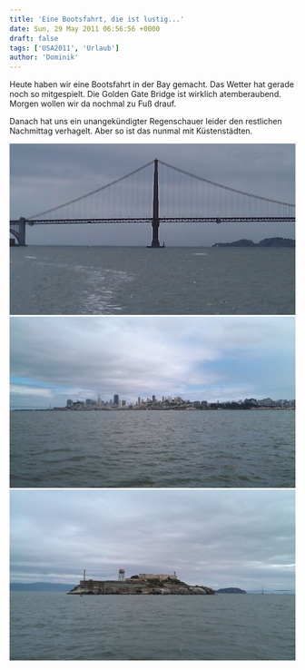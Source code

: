 ```yaml
---
title: 'Eine Bootsfahrt, die ist lustig...'
date: Sun, 29 May 2011 06:56:56 +0000
draft: false
tags: ['USA2011', 'Urlaub']
author: 'Dominik'
---
```


Heute haben wir eine Bootsfahrt in der Bay gemacht. Das Wetter hat gerade noch so mitgespielt. Die Golden Gate Bridge ist wirklich atemberaubend. Morgen wollen wir da nochmal zu Fuß drauf.

Danach hat uns ein unangekündigter Regenschauer leider den restlichen Nachmittag verhagelt. Aber so ist das nunmal mit Küstenstädten.

![337527899](/urlaub11to15-images/11/337527899-scaled1000.jpg?w=300)
![340298462](/urlaub11to15-images/11/340298462-scaled1000.jpg?w=300)
![341221983](/urlaub11to15-images/11/341221983-scaled1000.jpg?w=300)
